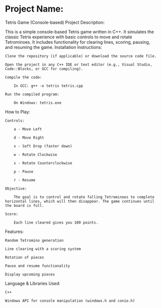 # Project Name:

Tetris Game (Console-based)
Project Description:

This is a simple console-based Tetris game written in C++. It simulates the classic Tetris experience with basic controls to move and rotate Tetrominoes. It includes functionality for clearing lines, scoring, pausing, and resuming the game.
Installation Instructions:

    Clone the repository (if applicable) or download the source code file.

    Open the project in any C++ IDE or text editor (e.g., Visual Studio, Code::Blocks, or GCC for compiling).

    Compile the code:

        In GCC: g++ -o tetris tetris.cpp

    Run the compiled program:

        On Windows: tetris.exe

How to Play:

    Controls:

        a - Move Left

        d - Move Right

        x - Soft Drop (faster down)

        w - Rotate Clockwise

        s - Rotate Counterclockwise

        p - Pause

        r - Resume

    Objective:

        The goal is to control and rotate falling Tetrominoes to complete horizontal lines, which will then disappear. The game continues until the board is full.

    Score:

        Each line cleared gives you 100 points.

Features:

    Random Tetromino generation

    Line clearing with a scoring system

    Rotation of pieces

    Pause and resume functionality

    Display upcoming pieces

Language & Libraries Used:

    C++

    Windows API for console manipulation (windows.h and conio.h)


   

